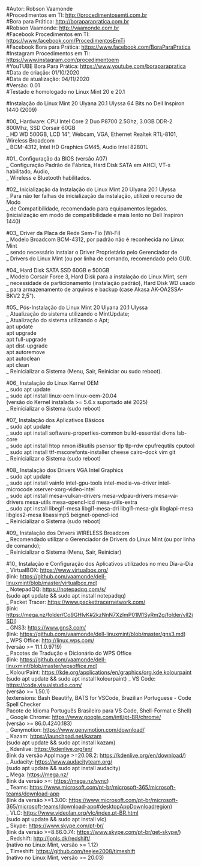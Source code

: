 #Autor: Robson Vaamonde<br>
#Procedimentos em TI: http://procedimentosemti.com.br<br>
#Bora para Prática: http://boraparapratica.com.br<br>
#Robson Vaamonde: http://vaamonde.com.br<br>
#Facebook Procedimentos em TI: https://www.facebook.com/ProcedimentosEmTi<br>
#Facebook Bora para Prática: https://www.facebook.com/BoraParaPratica<br>
#Instagram Procedimentos em TI: https://www.instagram.com/procedimentoem<br>
#YouTUBE Bora Para Prática: https://www.youtube.com/boraparapratica<br>
#Data de criação: 01/10/2020<br>
#Data de atualização: 04/11/2020<br>
#Versão: 0.01<br>
#Testado e homologado no Linux Mint 20 e 20.1

#Instalação do Linux Mint 20 Ulyana 20.1 Ulyssa 64 Bits no Dell Inspiron 1440 (2009)

#00_ Hardware: CPU Intel Core 2 Duo P8700 2.5Ghz, 3.0GB DDR-2 800Mhz, SSD Corsair 60GB<br>
	_ HD WD 500GB, LCD 14", Webcam, VGA, Ethernet Realtek RTL-8101, Wireless Broadcom<br>
	_ BCM-4312, Intel HD Graphics GM45, Audio Intel 82801L

#01_ Configuração da BIOS (versão A07)<br>
	_ Configuração Padrão de Fábrica, Hard Disk SATA em AHCI, VT-x habilitado, Audio,<br>
	_ Wireless e Bluetooth habilitados.
	
#02_ Inicialização da Instalação do Linux Mint 20 Ulyana 20.1 Ulyssa<br>
	_ Para não ter falhas de inicialização da instalação, utilizei o recurso de Modo<br>
	_ de Compatibilidade, recomendado para equipamentos legados.<br>
		(inicialização em modo de compatibilidade e mais lento no Dell Inspiron 1440)

#03_ Driver da Placa de Rede Sem-Fio (Wi-Fi)<br>
	_ Modelo Broadcom BCM-4312, por padrão não é reconhecida no Linux Mint<br>
	_ sendo necessário instalar o Driver Proprietário pelo Gerenciador de<br>
	_ Drivers do Linux Mint (ou por linha de comando, recomendado pelo GUI).

#04_ Hard Disk SATA SSD 60GB e 500GB<br>
	_ Modelo Corsair Force 3, Hard Disk para a instalação do Linux Mint, sem<br>
	_ necessidade de particionamento (instalação padrão), Hard Disk WD usado<br>
	_ para armazenamento de arquivos e backup (case Akasa AK-OA2SSA-BKV2 2,5").

#05_ Pós-Instalação do Linux Mint 20 Ulyana 20.1 Ulyssa<br>
	_ Atualização do sistema utilizando o MintUpdate;<br>
	_ Atualização do sistema utilizando o Apt;<br>
		apt update<br>
        apt upgrade<br>
        apt full-upgrade<br>
        apt dist-upgrade<br>
        apt autoremove<br>
        apt autoclean<br>
        apt clean<br>
	_ Reinicializar o Sistema (Menu, Sair, Reiniciar ou sudo reboot).

#06_ Instalação do Linux Kernel OEM<br>
    _ sudo apt update<br>
    _ sudo apt install linux-oem linux-oem-20.04<br>
		(versão do Kernel instalada >= 5.6.x suportado até 2025)<br>
   	_ Reinicializar o Sistema (sudo reboot)<br>

#07_ Instalação dos Aplicativos Básicos<br>
	_ sudo apt update<br>
	_ sudo apt install software-properties-common build-essential dkms lsb-core<br>
	_ sudo apt install htop nmon i8kutils psensor tlp tlp-rdw cpufrequtils cputool<br>
	_ sudo apt install ttf-mscorefonts-installer cheese cairo-dock vim git<br>
	_ Reinicializar o Sistema (sudo reboot)
	
#08_ Instalação dos Drivers VGA Intel Graphics<br>
	_ sudo apt update<br>
	_ sudo apt install vainfo intel-gpu-tools intel-media-va-driver intel-microcode xserver-xorg-video-intel<br>
    _ sudo apt install mesa-vulkan-drivers mesa-vdpau-drivers mesa-va-drivers mesa-utils mesa-opencl-icd mesa-utils-extra<br>
    _ sudo apt install libegl1-mesa libgl1-mesa-dri libgl1-mesa-glx libglapi-mesa libgles2-mesa libassimp5 beignet-opencl-icd<br>
    _ Reinicializar o Sistema (sudo reboot)

#09_ Instalação dos Drivers WIRELESS Broadcom<br>
	_ Recomendado utilizar o Gerenciador de Drivers do Linux Mint (ou por linha de comando);<br>
	_ Reinicializar o Sistema (Menu, Sair, Reiniciar)<br>

#10_ Instalação e Configuração dos Aplicativos utilizados no meu Dia-a-Dia<br>
	_ VirtualBOX: https://www.virtualbox.org/<br>
        (link: https://github.com/vaamonde/dell-linuxmint/blob/master/virtualbox.md)<br>
	_ NotepadQQ: https://notepadqq.com/s/<br>
        (sudo apt update && sudo apt install notepadqq)<br>
	_ Packet Tracer: https://www.packettracernetwork.com/<br>
        (link: https://mega.nz/folder/Co9GHIyK#2kzNnN7XzImP01M1SyRm2g/folder/vll2iSDI)<br>
	_ GNS3: https://www.gns3.com/<br>
        (link: https://github.com/vaamonde/dell-linuxmint/blob/master/gns3.md)<br>
	_ WPS Office: http://linux.wps.com/<br>
        (versão >= 11.1.0.9719)<br>
    _ Pacotes de Tradução e Dicionário do WPS Office<br>
        (link: https://github.com/vaamonde/dell-linuxmint/blob/master/wpsoffice.md)<br>
	_ KolourPaint: https://kde.org/applications/en/graphics/org.kde.kolourpaint<br>
        (sudo apt update && sudo apt install kolourpaint)
	_ VS Code: https://code.visualstudio.com/<br>
        (versão >= 1.50.1)<br>
        (extensions: Bash Beautify, BATS for VSCode, Brazilian Portuguese - Code Spell Checker<br>
        Pacote de Idioma Português Brasileiro para VS Code, Shell-Format e Shell)<br>
	_ Google Chrome: https://www.google.com/intl/pt-BR/chrome/<br>
        (versão >= 86.0.4240.183)<br>
	_ Genymotion: https://www.genymotion.com/download/<br>
	_ Kazam: https://launchpad.net/kazam<br>
        (sudo apt update && sudo apt install kazam)<br>
	_ Kdenlive: https://kdenlive.org/en/<br>
        (link da versão AppImage >=20.08.2: https://kdenlive.org/en/download/)<br> 
	_ Audacity: https://www.audacityteam.org/<br>
        (sudo apt update && sudo apt install audacity)<br>
	_ Mega: https://mega.nz/<br>
        (link da versão >=: https://mega.nz/sync)<br>
	_ Teams: https://www.microsoft.com/pt-br/microsoft-365/microsoft-teams/download-app<br>
        (link da versão >=1.3.00: https://www.microsoft.com/pt-br/microsoft-365/microsoft-teams/download-app#desktopAppDownloadregion)<br>
	_ VLC: https://www.videolan.org/vlc/index.pt-BR.html<br>
        (sudo apt update && sudo apt install vlc)<br>
	_ Skype: https://www.skype.com/pt-br/<br>
        (link da versão >=8.66.0.74: https://www.skype.com/pt-br/get-skype/)<br>
    _ Redshift: http://jonls.dk/redshift/<br>
        (nativo no Linux Mint, versão >= 1.12)<br>
    _ Timeshift: https://github.com/teejee2008/timeshift<br>
        (nativo no Linux Mint, versão >= 20.03)

